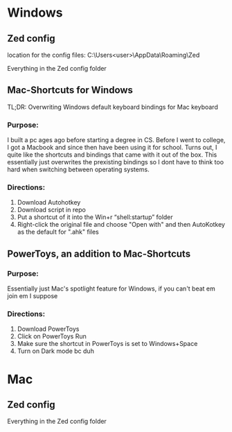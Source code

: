 # Windows
## Zed config
location for the config files: C:\Users\<user>\AppData\Roaming\Zed

Everything in the Zed config folder

## Mac-Shortcuts for Windows
TL;DR: Overwriting Windows default keyboard bindings for Mac keyboard

### Purpose:
I built a pc ages ago before starting a degree in CS. Before I went to college, I got a Macbook and 
since then have been using it for school. Turns out, I quite like the shortcuts and bindings that 
came with it out of the box. This essentially just overwrites the prexisting bindings so I dont have 
to think too hard when switching between operating systems. 

### Directions:
1. Download Autohotkey
2. Download script in repo
3. Put a shortcut of it into the Win+r “shell:startup” folder
4. Right-click the original file and choose "Open with" and then AutoKotkey as the default for ".ahk" files


## PowerToys, an addition to Mac-Shortcuts

### Purpose:
Essentially just Mac's spotlight feature for Windows, if you can't beat em join em I suppose

### Directions:
1. Download PowerToys
2. Click on PowerToys Run
3. Make sure the shortcut in PowerToys is set to Windows+Space
4. Turn on Dark mode bc duh


# Mac
## Zed config
Everything in the Zed config folder

